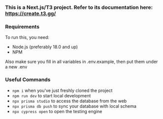 ### This is a Next.js/T3 project. Refer to its documentation here: https://create.t3.gg/

### Requirements
To run this, you need:
- Node.js (preferably 18.0 and up)
- NPM

Also make sure you fill in all variables in .env.example, then put them under a new .env

### Useful Commands
- `npm i` when you've just freshly cloned the project
- `npm run dev` to start local development
- `npx prisma studio` to access the database from the web
- `npx prisma db push` to sync your database with local schema
- `npx cypress open` to open the testing engine
